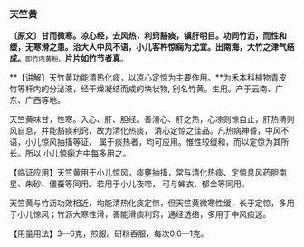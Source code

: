 ### 天竺黄

**〔原文〕甘而微寒。凉心经，去风热，利窍豁痰，镇肝明目。功同竹沥，而性和缓，无寒滑之患。治大人中风不语，小儿客杵惊痫为尤宜。出南海，大竹之津气结成。**<small>即竹内黄粉。</small>**片片如竹节者真**。

**【讲解】天竹黄功能清热化痰，以凉心定惊为主要作用。**为禾本科植物青皮竹等杆内的分泌液，经干燥凝结而成的块状物, 别名竹黄。生用。产于云南、广东、广西等地。

天竺黄味甘，性寒。入心、肝、胆经。善清心、肝之热，心凉则惊自止，肝热清则风自息，并能豁痰利窍，故为清化热痰， 清心定惊之佳品。凡热病神昏，中风不语，小儿惊风抽搐等证， 属于痰热者，均可应用。惟性较缓和，而以定惊为其所长。所以 小儿惊痫方中每多用之。

【临证应用】天竺黄用于小儿惊风，痰壅抽搐，常与清化热痰、定惊息风药胆南星、朱砂、僵蚕等同用。若用于小儿夜啼， 可与蝉衣、郁金等同用。

天竺黄与竹沥功效相近，均能清热化痰定惊，但天竺黄微寒性缓，长于定惊，多用于小儿惊风；竹沥大寒性滑，善能滑痰利窍，通经透络，多用于中风痰迷。

【用量用法】3—6克，煎服。研粉吞服，每次0.6—1克。
